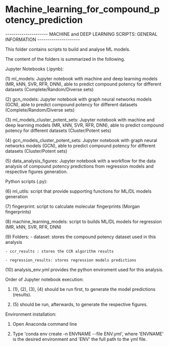# Machine_learning_for_compound_potency_prediction

--------------------- MACHINE and DEEP LEARNING SCRIPTS: GENERAL INFORMATION  ---------------------

This folder contains scripts to build and analyse ML models. 

The content of the folders is summarized in the following.

Jupyter Notebooks (.ipynb):

(1) ml_models: Jupyter notebook with machine and deep learning models (MR, kNN, SVR, RFR, DNN), 
able to predict compound potency for different datasets (Complete/Random/Diverse sets)

(2) gcn_models: Jupyter notebook with graph neural networks models (GCN), able to predict 
compound potency for different datasets (Complete/Random/Diverse sets)

(3) ml_models_cluster_potent_sets: Jupyter notebook with machine and deep learning models 
(MR, kNN, SVR, RFR, DNN), able to predict compound potency for different datasets (Cluster/Potent sets)

(4) gcn_models_cluster_potent_sets: Jupyter notebook with graph neural networks models (GCN), 
able to predict compound potency for different datasets (Cluster/Potent sets)

(5) data_analysis_figures: Jupyter notebook with a workflow for the data analysis of compound potency 
predictions from regression models and respective figures generation.


Python scripts (.py):

(6) ml_utils: script that provide supporting functions for ML/DL models generation

(7) fingerprint: script to calculate molecular fingerprints (Morgan fingerprints)

(8) machine_learning_models: script to builds ML/DL models for regression (MR, kNN, SVR, RFR, DNN)


(9) Folders:
	- dataset: stores the compound potency dataset used in this analysis

	- ccr_results : stores the CCR algorithm results

	- regression_results: stores regression models predictions


(10) analysis_env.yml provides the python enviroment used for this analysis.



Order of Jupyter notebook execution:

1. (1), (2), (3), (4) should be run first, to generate the model predictions (results).

2. (5) should be run, afterwards, to generate the respective figures. 



Environment installation:

1. Open Anaconda command line

2. Type 'conda env create -n ENVNAME --file ENV.yml', where 'ENVNAME' is the desired environment and 'ENV' the full path to the yml file.



